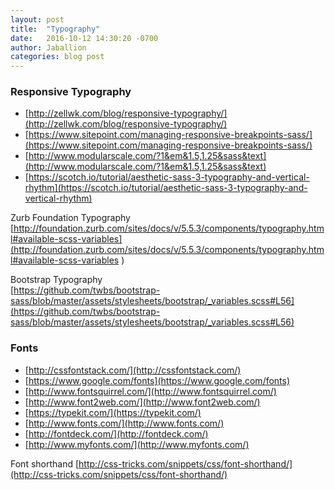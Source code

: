```yaml
---
layout: post
title:  "Typography"
date:   2016-10-12 14:30:20 -0700
author: Jaballion
categories: blog post
---
```


### Responsive Typography

- [http://zellwk.com/blog/responsive-typography/](http://zellwk.com/blog/responsive-typography/)
- [https://www.sitepoint.com/managing-responsive-breakpoints-sass/](https://www.sitepoint.com/managing-responsive-breakpoints-sass/)
- [http://www.modularscale.com/?1&em&1.5,1.25&sass&text](http://www.modularscale.com/?1&em&1.5,1.25&sass&text)
- [https://scotch.io/tutorial/aesthetic-sass-3-typography-and-vertical-rhythm](https://scotch.io/tutorial/aesthetic-sass-3-typography-and-vertical-rhythm)

Zurb Foundation Typography  
[http://foundation.zurb.com/sites/docs/v/5.5.3/components/typography.html#available-scss-variables](http://foundation.zurb.com/sites/docs/v/5.5.3/components/typography.html#available-scss-variables )  

Bootstrap Typography  
[https://github.com/twbs/bootstrap-sass/blob/master/assets/stylesheets/bootstrap/_variables.scss#L56](https://github.com/twbs/bootstrap-sass/blob/master/assets/stylesheets/bootstrap/_variables.scss#L56)  


### Fonts
     
- [http://cssfontstack.com/](http://cssfontstack.com/)  
- [https://www.google.com/fonts](https://www.google.com/fonts)  
- [http://www.fontsquirrel.com/](http://www.fontsquirrel.com/)  
- [http://www.font2web.com/](http://www.font2web.com/)  
- [https://typekit.com/](https://typekit.com/)  
- [http://www.fonts.com/](http://www.fonts.com/)  
- [http://fontdeck.com/](http://fontdeck.com/)  
- [http://www.myfonts.com/](http://www.myfonts.com/)  

Font shorthand
[http://css-tricks.com/snippets/css/font-shorthand/](http://css-tricks.com/snippets/css/font-shorthand/)  